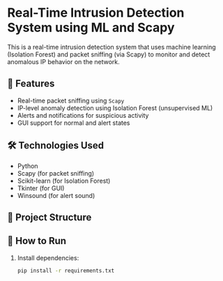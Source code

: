 # Real-Time Intrusion Detection System using ML and Scapy

This is a real-time intrusion detection system that uses machine learning (Isolation Forest) and packet sniffing (via Scapy) to monitor and detect anomalous IP behavior on the network.

## 🧠 Features

- Real-time packet sniffing using `Scapy`
- IP-level anomaly detection using Isolation Forest (unsupervised ML)
- Alerts and notifications for suspicious activity
- GUI support for normal and alert states

## 🛠️ Technologies Used

- Python
- Scapy (for packet sniffing)
- Scikit-learn (for Isolation Forest)
- Tkinter (for GUI)
- Winsound (for alert sound)

## 📁 Project Structure


## 🚀 How to Run

1. Install dependencies:
   ```bash
   pip install -r requirements.txt
